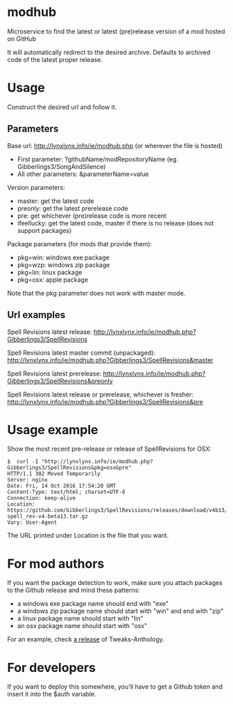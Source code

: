 # modhub
Microservice to find the latest or latest (pre)release version of a mod hosted on GitHub

It will automatically redirect to the desired archive. Defaults to archived code of the latest proper release.

# Usage
Construct the desired url and follow it.

## Parameters
Base url: http://lynxlynx.info/ie/modhub.php (or wherever the file is hosted)
 * First parameter: ?githubName/modRepositoryName (eg. Gibberlings3/SongAndSilence)
 * All other parameters: &parameterName=value

Version parameters:
 * master: get the latest code
 * preonly: get the latest prerelease code
 * pre: get whichever (pre)release code is more recent
 * ifeellucky: get the latest code, master if there is no release (does not support packages)

Package parameters (for mods that provide them):
 * pkg=win: windows exe package
 * pkg=wzp: windows zip package
 * pkg=lin: linux package
 * pkg=osx: apple package

Note that the pkg parameter does not work with master mode.

## Url examples
Spell Revisions latest release:
http://lynxlynx.info/ie/modhub.php?Gibberlings3/SpellRevisions
 
Spell Revisions latest master commit (unpackaged):
http://lynxlynx.info/ie/modhub.php?Gibberlings3/SpellRevisions&master
 
Spell Revisions latest prerelease:
http://lynxlynx.info/ie/modhub.php?Gibberlings3/SpellRevisions&preonly
 
Spell Revisions latest release or prerelease, whichever is fresher:
http://lynxlynx.info/ie/modhub.php?Gibberlings3/SpellRevisions&pre

# Usage example

Show the most recent pre-release or release of SpellRevisions for OSX:

    $  curl -I "http://lynxlynx.info/ie/modhub.php?Gibberlings3/SpellRevisions&pkg=osx&pre"
    HTTP/1.1 302 Moved Temporarily
    Server: nginx
    Date: Fri, 14 Oct 2016 17:54:20 GMT
    Content-Type: text/html; charset=UTF-8
    Connection: keep-alive
    Location: https://github.com/Gibberlings3/SpellRevisions/releases/download/v4b13/osx-spell_rev-v4-beta13.tar.gz
    Vary: User-Agent

The URL printed under Location is the file that you want.

# For mod authors
If you want the package detection to work, make sure you attach packages to the Github release and mind these patterns:
 * a windows exe package name should end with "exe"
 * a windows zip package name should start with "win" and end with "zip"
 * a linux package name should start with "lin"
 * an osx package name should start with "osx"
 
For an example, check [a release](https://github.com/Gibberlings3/Tweaks-Anthology/releases/tag/Beta_5) of Tweaks-Anthology.
 
# For developers
If you want to deploy this somewhere, you'll have to get a Github token and insert it into the $auth variable.
